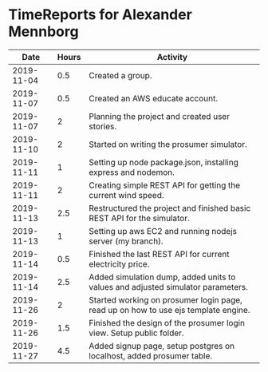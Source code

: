 # TimeReports for Alexander Mennborg

| Date        | Hours   | Activity                                                                           |
| ----------- | ------- |------------------------------------------------------------------------------------|
| 2019-11-04  | 0.5     | Created a group.                                                                   |
| 2019-11-07  | 0.5     | Created an AWS educate account.                                                    |
| 2019-11-07  | 2       | Planning the project and created user stories.                                     |
| 2019-11-10  | 2       | Started on writing the prosumer simulator.                                         |
| 2019-11-11  | 1       | Setting up node package.json, installing express and nodemon.                      |
| 2019-11-11  | 2       | Creating simple REST API for getting the current wind speed.                       |
| 2019-11-13  | 2.5     | Restructured the project and finished basic REST API for the simulator.            |
| 2019-11-13  | 1       | Setting up aws EC2 and running nodejs server (my branch).                          |
| 2019-11-14  | 0.5     | Finished the last REST API for current electricity price.                          |
| 2019-11-14  | 2.5     | Added simulation dump, added units to values and adjusted simulator parameters.    |
| 2019-11-26  | 2       | Started working on prosumer login page, read up on how to use ejs template engine. |
| 2019-11-26  | 1.5     | Finished the design of the prosumer login view. Setup public folder.               |
| 2019-11-27  | 4.5     | Added signup page, setup postgres on localhost, added prosumer table.              |